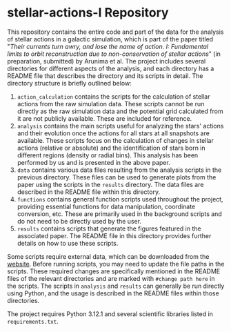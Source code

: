 # stellar-actions-I Repository

This repository contains the entire code and part of the data for the analysis of stellar actions in a galactic simulation, which is part of the paper titled "*Their currents turn awry, and lose the name of action. I: Fundamental limits to orbit reconstruction due to non-conservation of stellar actions*" (in preparation, submitted) by Arunima et al. The project includes several directories for different aspects of the analysis, and each directory has a README file that describes the directory and its scripts in detail. The directory structure is briefly outlined below:

1. `action_calculation` contains the scripts for the calculation of stellar actions from the raw simulation data. These scripts cannot be run directly as the raw simulation data and the potential grid calculated from it are not publicly available. These are included for reference.
2. `analysis` contains the main scripts useful for analyzing the stars' actions and their evolution once the actions for all stars at all snapshots are available. These scripts focus on the calculation of changes in stellar actions (relative or absolute) and the identification of stars born in different regions (density or radial bins). This analysis has been performed by us and is presented in the above paper.
3. `data` contains various data files resulting from the analysis scripts in the previous directory. These files can be used to generate plots from the paper using the scripts in the `results` directory. The data files are described in the README file within this directory.
4. `functions` contains general function scripts used throughout the project, providing essential functions for data manipulation, coordinate conversion, etc. These are primarily used in the background scripts and do not need to be directly used by the user.
5. `results` contains scripts that generate the figures featured in the associated paper. The README file in this directory provides further details on how to use these scripts.

Some scripts require external data, which can be downloaded from the [website](https://www.mso.anu.edu.au/~arunima/stellar-actions-I-data/). Before running scripts, you may need to update the file paths in the scripts. These required changes are specifically mentioned in the README files of the relevant directories and are marked with `#change path here` in the scripts. The scripts in `analysis` and `results` can generally be run directly using Python, and the usage is described in the README files within those directories.

The project requires Python 3.12.1 and several scientific libraries listed in `requirements.txt`.
